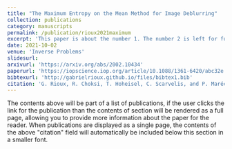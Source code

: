 ```yaml
---
title: "The Maximum Entropy on the Mean Method for Image Deblurring"
collection: publications
category: manuscripts
permalink: /publication/rioux2021maximum
excerpt: 'This paper is about the number 1. The number 2 is left for future work.'
date: 2021-10-02
venue: 'Inverse Problems'
slidesurl:
arxivurl: 'https://arxiv.org/abs/2002.10434'
paperurl: 'https://iopscience.iop.org/article/10.1088/1361-6420/abc32e'
bibtexurl: 'http://gabrielrioux.github.io/files/bibtex1.bib'
citation: 'G. Rioux, R. Choksi, T. Hoheisel, C. Scarvelis, and P. Maréchal. &quot;The Maximum Entropy on the Mean Method for Image Deblurring.&quot; <i>Inverse Problems</i>. 37, 2021 (29 pp.).'
---
```

The contents above will be part of a list of publications, if the user clicks the link for the publication than the contents of section will be rendered as a full page, allowing you to provide more information about the paper for the reader. When publications are displayed as a single page, the contents of the above "citation" field will automatically be included below this section in a smaller font.
